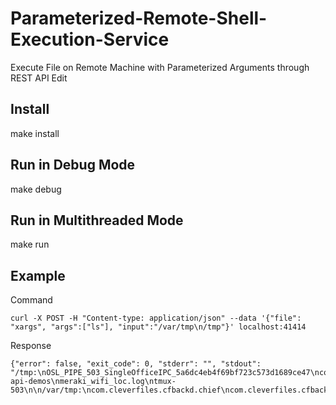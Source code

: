 # Parameterized-Remote-Shell-Execution-Service 
Execute File on Remote Machine with Parameterized Arguments through REST API Edit


## Install
make install

## Run in Debug Mode
make debug

## Run in Multithreaded Mode
make run

## Example

Command
```
curl -X POST -H "Content-type: application/json" --data '{"file": "xargs", "args":["ls"], "input":"/var/tmp\n/tmp"}' localhost:41414
```

Response
```
{"error": false, "exit_code": 0, "stderr": "", "stdout": "/tmp:\nOSL_PIPE_503_SingleOfficeIPC_5a6dc4eb4f69bf723c573d1689ce47\ncom.adobe.reader.rna.0.1f7\ncom.adobe.reader.rna.9635.1f7\ncom.adobe.reader.rna.9641.1f7\ncom.apple.launchd.3p4NpYziwC\ncom.apple.launchd.I7npyPRGFr\ncom.apple.launchd.XQI79eZ57B\ncom.apple.launchd.cStuiclSpB\ncom.apple.launchd.duNRp9uzhM\ncom.apple.launchd.rUIihXbdjO\nelectron-api-demos\nmeraki_wifi_loc.log\ntmux-503\n\n/var/tmp:\ncom.cleverfiles.cfbackd.chief\ncom.cleverfiles.cfbackd.pid\ndataFolder\nfilesystemui.socket\ngraphStudioSystemData\niTerm2.socket.586\nkernel_panics\nloadingData\n"}
```

